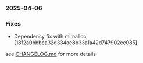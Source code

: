 ### 2025-04-06

### Fixes
+ Dependency fix with mimalloc, [18f2a0bbbca32d334ae8b33a1a42d747902ee085]

see <a href='https://github.com/mrjackwills/mealpedant_api/blob/main/CHANGELOG.md'>CHANGELOG.md</a> for more details
